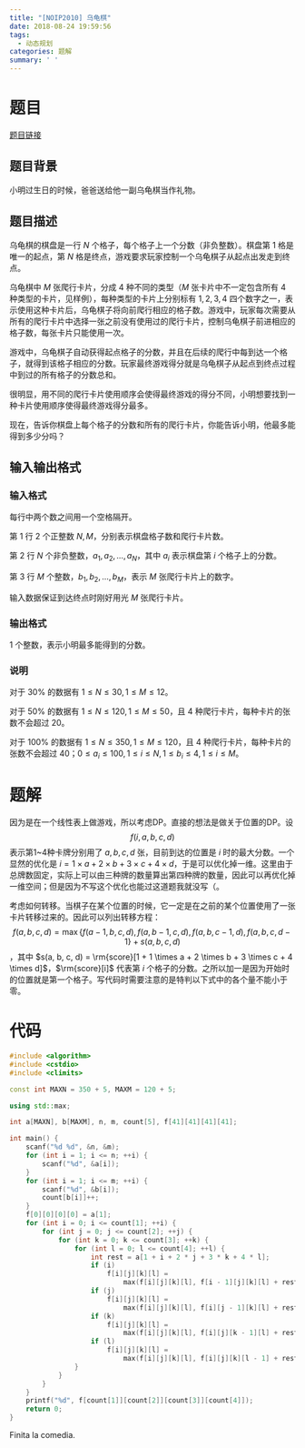 ```yaml
---
title: "[NOIP2010] 乌龟棋"
date: 2018-08-24 19:59:56
tags:
  - 动态规划
categories: 题解
summary: ' '
---
```


<!-- more -->

# 题目

[题目链接](https://www.luogu.org/problemnew/show/P1541)

## 题目背景

小明过生日的时候，爸爸送给他一副乌龟棋当作礼物。

## 题目描述

乌龟棋的棋盘是一行 $N$ 个格子，每个格子上一个分数（非负整数）。棋盘第 $1$ 格是唯一的起点，第 $N$ 格是终点，游戏要求玩家控制一个乌龟棋子从起点出发走到终点。

乌龟棋中 $M$ 张爬行卡片，分成 $4$ 种不同的类型（$M$ 张卡片中不一定包含所有 $4$ 种类型的卡片，见样例），每种类型的卡片上分别标有 $1,2,3,4$ 四个数字之一，表示使用这种卡片后，乌龟棋子将向前爬行相应的格子数。游戏中，玩家每次需要从所有的爬行卡片中选择一张之前没有使用过的爬行卡片，控制乌龟棋子前进相应的格子数，每张卡片只能使用一次。

游戏中，乌龟棋子自动获得起点格子的分数，并且在后续的爬行中每到达一个格子，就得到该格子相应的分数。玩家最终游戏得分就是乌龟棋子从起点到终点过程中到过的所有格子的分数总和。

很明显，用不同的爬行卡片使用顺序会使得最终游戏的得分不同，小明想要找到一种卡片使用顺序使得最终游戏得分最多。

现在，告诉你棋盘上每个格子的分数和所有的爬行卡片，你能告诉小明，他最多能得到多少分吗？

## 输入输出格式

### 输入格式

每行中两个数之间用一个空格隔开。

第 $1$ 行 $2$ 个正整数 $N,M$，分别表示棋盘格子数和爬行卡片数。

第 $2$ 行 $N$ 个非负整数，$a_1, a_2, \ldots , a_N$，其中 $a_i$ 表示棋盘第 $i$ 个格子上的分数。

第 $3$ 行 $M$ 个整数，$b_1, b_2, \dots , b_M$，表示 $M$ 张爬行卡片上的数字。

输入数据保证到达终点时刚好用光 $M$ 张爬行卡片。

### 输出格式

$1$ 个整数，表示小明最多能得到的分数。

### 说明

对于 $30\%$ 的数据有 $1\le N \le 30,1 \le M \le 12$。

对于 $50\%$ 的数据有 $1 \le N \le 120,1 \le M \le 50$，且 $4$ 种爬行卡片，每种卡片的张数不会超过 $20$。

对于 $100\%$ 的数据有 $1 \le N \le 350,1 \le M \le 120$，且 $4$ 种爬行卡片，每种卡片的张数不会超过 $40$；$0 \le a_i \le 100,1 \le i \le N,1 \le b_i \le 4,1 \le i \le M$。

# 题解

因为是在一个线性表上做游戏，所以考虑DP。直接的想法是做关于位置的DP。设
$$
f(i, a, b, c, d)
$$
表示第1~4种卡牌分别用了 $a, b, c, d$ 张，目前到达的位置是 $i$ 时的最大分数。一个显然的优化是 $i = 1 \times a + 2 \times b + 3 \times c + 4 \times d$，于是可以优化掉一维。这里由于总牌数固定，实际上可以由三种牌的数量算出第四种牌的数量，因此可以再优化掉一维空间；但是因为不写这个优化也能过这道题我就没写（。

考虑如何转移。当棋子在某个位置的时候，它一定是在之前的某个位置使用了一张卡片转移过来的。因此可以列出转移方程：
$$
f(a, b, c, d) = \max\{f(a - 1, b, c, d) , f(a, b - 1, c, d), f(a, b, c - 1, d), f(a, b, c, d - 1\} + s(a, b, c, d)
$$
，其中 $s(a, b, c, d) = \rm{score}[1 + 1 \times a + 2 \times b + 3 \times c + 4 \times d]$，$\rm{score}[i]$ 代表第 $i$ 个格子的分数。之所以加一是因为开始时的位置就是第一个格子。写代码时需要注意的是特判以下式中的各个量不能小于零。

# 代码

```cpp
#include <algorithm>
#include <cstdio>
#include <climits>

const int MAXN = 350 + 5, MAXM = 120 + 5;

using std::max;

int a[MAXN], b[MAXM], n, m, count[5], f[41][41][41][41];

int main() {
    scanf("%d %d", &n, &m);
    for (int i = 1; i <= n; ++i) {
        scanf("%d", &a[i]);
    }
    for (int i = 1; i <= m; ++i) {
        scanf("%d", &b[i]);
        count[b[i]]++;
    }
    f[0][0][0][0] = a[1];
    for (int i = 0; i <= count[1]; ++i) {
        for (int j = 0; j <= count[2]; ++j) {
            for (int k = 0; k <= count[3]; ++k) {
                for (int l = 0; l <= count[4]; ++l) {
                    int rest = a[1 + i + 2 * j + 3 * k + 4 * l];
                    if (i)
                        f[i][j][k][l] =
                            max(f[i][j][k][l], f[i - 1][j][k][l] + rest);
                    if (j)
                        f[i][j][k][l] =
                            max(f[i][j][k][l], f[i][j - 1][k][l] + rest);
                    if (k)
                        f[i][j][k][l] =
                            max(f[i][j][k][l], f[i][j][k - 1][l] + rest);
                    if (l)
                        f[i][j][k][l] =
                            max(f[i][j][k][l], f[i][j][k][l - 1] + rest);
                }
            }
        }
    }
    printf("%d", f[count[1]][count[2]][count[3]][count[4]]);
    return 0;
}
```

Finita la comedia.